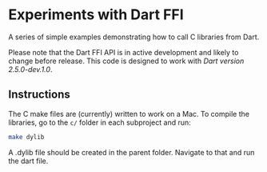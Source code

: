 # Experiments with Dart FFI

A series of simple examples demonstrating how to call C libraries from Dart.

Please note that the Dart FFI API is in active development and likely to change
before release. This code is designed to work with *Dart version 2.5.0-dev.1.0*.

## Instructions

The C make files are (currently) written to work on a Mac. To compile the
libraries, go to the `c/` folder in each subproject and run:

```bash
make dylib
```

A .dylib file should be created in the parent folder. Navigate to that and run
the dart file.

